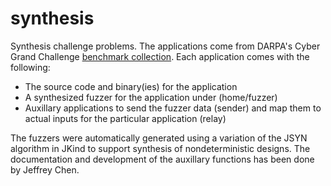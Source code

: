 # synthesis

Synthesis challenge problems. The applications come from DARPA's Cyber Grand Challenge [benchmark collection](https://github.com/trailofbits/cb-multios). Each application comes with the following:

- The source code and binary(ies) for the application
- A synthesized fuzzer for the application under (home/fuzzer) 
- Auxillary applications to send the fuzzer data (sender) and map them to actual inputs for the particular application (relay)

The fuzzers were automatically generated using a variation of the JSYN algorithm in JKind to support synthesis of nondeterministic designs. The documentation and development of the auxillary functions has been done by Jeffrey Chen.